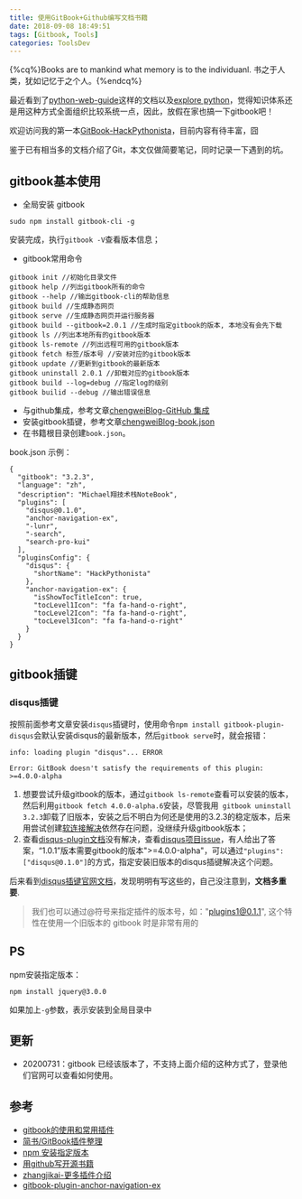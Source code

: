 ```yaml
---
title: 使用GitBook+Github编写文档书籍
date: 2018-09-08 18:49:51
tags: [Gitbook, Tools]
categories: ToolsDev
---
```


{%cq%}Books are to mankind what memory is to the individuanl. 书之于人类，犹如记忆于之个人。{%endcq%}

最近看到了[python-web-guide](https://python-web-guide.readthedocs.io/zh/latest/index.html#)这样的文档以及[explore python](https://funhacks.net/explore-python/)，觉得知识体系还是用这种方式全面组织比较系统一点，因此，放假在家也搞一下gitbook吧！

欢迎访问我的第一本[GitBook-HackPythonista](https://michael728.gitbooks.io/hackpythonista/content/)，目前内容有待丰富，囧

鉴于已有相当多的文档介绍了Git，本文仅做简要笔记，同时记录一下遇到的坑。

<!-- more -->

## gitbook基本使用

- 全局安装 gitbook

```
sudo npm install gitbook-cli -g
```

安装完成，执行`gitbook -V`查看版本信息；

- gitbook常用命令

```
gitbook init //初始化目录文件
gitbook help //列出gitbook所有的命令
gitbook --help //输出gitbook-cli的帮助信息
gitbook build //生成静态网页
gitbook serve //生成静态网页并运行服务器
gitbook build --gitbook=2.0.1 //生成时指定gitbook的版本, 本地没有会先下载
gitbook ls //列出本地所有的gitbook版本
gitbook ls-remote //列出远程可用的gitbook版本
gitbook fetch 标签/版本号 //安装对应的gitbook版本
gitbook update //更新到gitbook的最新版本
gitbook uninstall 2.0.1 //卸载对应的gitbook版本
gitbook build --log=debug //指定log的级别
gitbook builid --debug //输出错误信息
```

- 与github集成，参考文章[chengweiBlog-GitHub 集成](http://www.chengweiyang.cn/gitbook/gitbook.com/config/github.html)
- 安装gitbook插键，参考文章[chengweiBlog-book.json](http://www.chengweiyang.cn/gitbook/customize/book.json.html)
- 在书籍根目录创建`book.json`。

book.json 示例：
```
{
  "gitbook": "3.2.3",
  "language": "zh",
  "description": "Michael翔技术栈NoteBook",
  "plugins": [
    "disqus@0.1.0",
    "anchor-navigation-ex",
    "-lunr",
    "-search",
    "search-pro-kui"
  ],
  "pluginsConfig": {
    "disqus": {
      "shortName": "HackPythonista"
    },
    "anchor-navigation-ex": {
      "isShowTocTitleIcon": true,
      "tocLevel1Icon": "fa fa-hand-o-right",
      "tocLevel2Icon": "fa fa-hand-o-right",
      "tocLevel3Icon": "fa fa-hand-o-right"
    }
  }
}
```

## gitbook插键

### disqus插键

按照前面参考文章安装`disqus`插键时，使用命令`npm install gitbook-plugin-disqus`会默认安装disqus的最新版本，然后`gitbook serve`时，就会报错：

```
info: loading plugin "disqus"... ERROR

Error: GitBook doesn't satisfy the requirements of this plugin: >=4.0.0-alpha
```

1. 想要尝试升级gitbook的版本，通过`gitbook ls-remote`查看可以安装的版本，然后利用`gitbook fetch 4.0.0-alpha.6`安装，尽管我用` gitbook uninstall 3.2.3`卸载了旧版本，安装之后不明白为何还是使用的3.2.3的稳定版本，后来用尝试创建[软连接解决](https://huataihuang.gitbooks.io/cloud-atlas/develop/doc/gitbook/gitbook_discussions.html)依然存在问题，没继续升级gitbook版本；
2. 查看[disqus-plugin文档](https://www.npmjs.com/package/gitbook-cli)没有解决，查看[disqus项目issue](https://github.com/GitbookIO/plugin-disqus/issues/10)，有人给出了答案，“1.0.1”版本需要gitbook的版本">=4.0.0-alpha"，可以通过`"plugins": ["disqus@0.1.0"]`的方式，指定安装旧版本的disqus插键解决这个问题。

后来看到[disqus插键官网文档](https://plugins.gitbook.com/plugin/disqus)，发现明明有写这些的，自己没注意到，**文档多重要**.

> 我们也可以通过@符号来指定插件的版本号，如："plugins1@0.1.1", 这个特性在使用一个旧版本的 gitbook 时是非常有用的

## PS

npm安装指定版本：
```
npm install jquery@3.0.0
```
如果加上`-g`参数，表示安装到全局目录中

## 更新

- 20200731：gitbook 已经该版本了，不支持上面介绍的这种方式了，登录他们官网可以查看如何使用。

## 参考

- [gitbook的使用和常用插件](https://dancon.gitbooks.io/git-books/content/in_action/gitbook%E4%BD%BF%E7%94%A8%E6%8C%87%E5%8D%97.html)
- [简书/GitBook插件整理](https://www.jianshu.com/p/427b8bb066e6)
- [npm 安装指定版本](https://blog.csdn.net/xuaner8786/article/details/81630445)
- [用github写开源书籍](https://www.leolan.top/index.php/posts/30.html)
- [zhangjikai-更多插件介绍](https://gitbook.zhangjikai.com/plugins.html#disqus)
- [gitbook-plugin-anchor-navigation-ex](https://github.com/zq99299/gitbook-plugin-anchor-navigation-ex/blob/master/doc/config.md)
